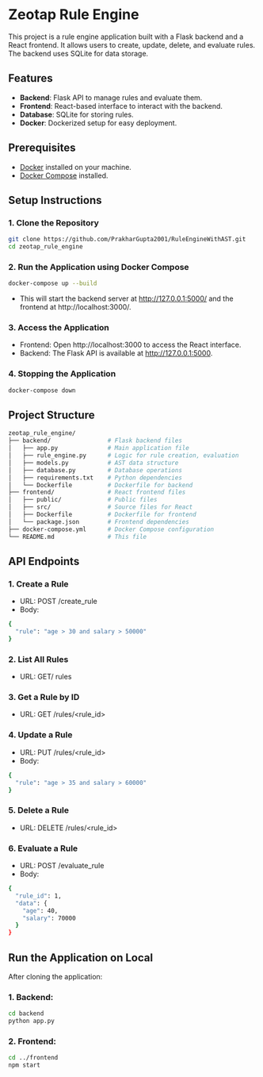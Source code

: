 # Zeotap Rule Engine

This project is a rule engine application built with a Flask backend and a React frontend. It allows users to create, update, delete, and evaluate rules. The backend uses SQLite for data storage.

## Features
- **Backend**: Flask API to manage rules and evaluate them.
- **Frontend**: React-based interface to interact with the backend.
- **Database**: SQLite for storing rules.
- **Docker**: Dockerized setup for easy deployment.

## Prerequisites
- [Docker](https://www.docker.com/get-started) installed on your machine.
- [Docker Compose](https://docs.docker.com/compose/install/) installed.

## Setup Instructions

### 1. Clone the Repository
```bash
git clone https://github.com/PrakharGupta2001/RuleEngineWithAST.git
cd zeotap_rule_engine
```

### 2. Run the Application using Docker Compose
```bash
docker-compose up --build
```
- This will start the backend server at http://127.0.0.1:5000/ and the frontend at http://localhost:3000/.

###  3. Access the Application

- Frontend: Open http://localhost:3000 to access the React interface.
- Backend: The Flask API is available at http://127.0.0.1:5000.

### 4. Stopping the Application
```bash
docker-compose down
```

## Project Structure
```bash
zeotap_rule_engine/
├── backend/                # Flask backend files
│   ├── app.py              # Main application file
│   ├── rule_engine.py      # Logic for rule creation, evaluation
│   ├── models.py           # AST data structure
│   ├── database.py         # Database operations
│   ├── requirements.txt    # Python dependencies
│   └── Dockerfile          # Dockerfile for backend
├── frontend/               # React frontend files
│   ├── public/             # Public files
│   ├── src/                # Source files for React
│   ├── Dockerfile          # Dockerfile for frontend
│   └── package.json        # Frontend dependencies
├── docker-compose.yml      # Docker Compose configuration
└── README.md               # This file
```

## API Endpoints

### 1. Create a Rule
- URL: POST /create_rule
- Body:
```bash
{
  "rule": "age > 30 and salary > 50000"
}
```

### 2. List All Rules
- URL: GET/ rules

### 3. Get a Rule by ID
- URL: GET /rules/<rule_id>

### 4. Update a Rule
- URL: PUT /rules/<rule_id>
- Body:
```bash
{
  "rule": "age > 35 and salary > 60000"
}
```

### 5. Delete a Rule
- URL: DELETE /rules/<rule_id>

### 6. Evaluate a Rule
- URL: POST /evaluate_rule
- Body:
```bash
{
  "rule_id": 1,
  "data": {
    "age": 40,
    "salary": 70000
  }
}
```

## Run the Application on Local

After cloning the application:

### 1. Backend:
```bash
cd backend
python app.py
```

### 2. Frontend:
```bash
cd ../frontend
npm start
```
